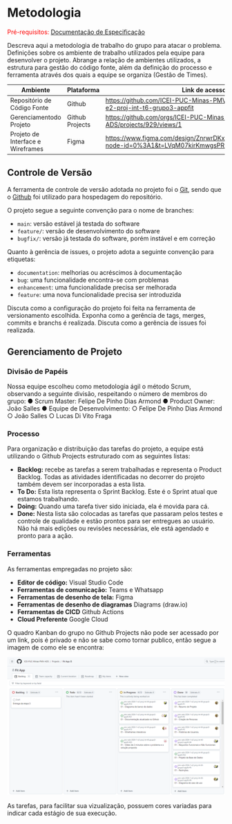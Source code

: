 
# Metodologia

<span style="color:red">Pré-requisitos: <a href="2-Especificação do Projeto.md"> Documentação de Especificação</a></span>

Descreva aqui a metodologia de trabalho do grupo para atacar o problema. Definições sobre os ambiente de trabalho utilizados pela  equipe para desenvolver o projeto. Abrange a relação de ambientes utilizados, a estrutura para gestão do código fonte, além da definição do processo e ferramenta através dos quais a equipe se organiza (Gestão de Times).

|Ambiente                            | Plataforma        | Link de acesso                                                                                  |
|------------------------------------|-------------------|-------------------------------------------------------------------------------------------------- 
|Repositório de Código Fonte         | Github            | https://github.com/ICEI-PUC-Minas-PMV-ADS/pmv-ads-2024-1-e2-proj-int-t6-grupo3-appfit           | 
|Gerenciamentodo Projeto             | Github Projects   | https://github.com/orgs/ICEI-PUC-Minas-PMV-ADS/projects/929/views/1                             |
|Projeto de Interface e Wireframes   | Figma             | https://www.figma.com/design/ZnrwrDKxZ3n4BZBOJvigac/Untitled?node-id=0%3A1&t=LVqM07kirKmwgsPR-1 |

## Controle de Versão

A ferramenta de controle de versão adotada no projeto foi o
[Git](https://git-scm.com/), sendo que o [Github](https://github.com)
foi utilizado para hospedagem do repositório.

O projeto segue a seguinte convenção para o nome de branches:

- `main`: versão estável já testada do software
- `feature/`: versão de desenvolvimento do software
- `bugfix/`: versão já testada do software, porém instável e em correção

Quanto à gerência de issues, o projeto adota a seguinte convenção para
etiquetas:

- `documentation`: melhorias ou acréscimos à documentação
- `bug`: uma funcionalidade encontra-se com problemas
- `enhancement`: uma funcionalidade precisa ser melhorada
- `feature`: uma nova funcionalidade precisa ser introduzida

Discuta como a configuração do projeto foi feita na ferramenta de versionamento escolhida. Exponha como a gerência de tags, merges, commits e branchs é realizada. Discuta como a gerência de issues foi realizada.



## Gerenciamento de Projeto

### Divisão de Papéis

Nossa equipe escolheu como metodologia ágil o método Scrum, observando a seguinte divisão, respeitando o número de membros do grupo:
● Scrum Master: Felipe De Pinho Dias Armond
● Product Owner: João Salles
● Equipe de Desenvolvimento:
○ Felipe De Pinho Dias Armond
○ João Salles
○ Lucas Di Vito Fraga

### Processo

Para organização e distribuição das tarefas do projeto, a equipe está utilizando o Github Projects estruturado com as seguintes listas:

- <b>Backlog:</b> recebe as tarefas a serem trabalhadas e representa o Product Backlog. Todas as atividades identificadas no decorrer do projeto também devem ser incorporadas a esta lista.<br>
- <b>To Do:</b> Esta lista representa o Sprint Backlog. Este é o Sprint atual que estamos trabalhando.<br>
- <b>Doing:</b> Quando uma tarefa tiver sido iniciada, ela é movida para cá.<br>
- <b>Done:</b> Nesta lista são colocadas as tarefas que passaram pelos testes e controle de qualidade e estão prontos para ser entregues ao usuário. Não há mais edições ou revisões necessárias, ele está agendado e pronto para a ação.<br>


### Ferramentas

As ferramentas empregadas no projeto são:

- <b>Editor de código:</b> Visual Studio Code<br>
- <b>Ferramentas de comunicação:</b> Teams e Whatsapp<br>
- <b>Ferramentas de desenho de tela:</b> Figma<br>
- <b>Ferramentas de desenho de diagramas</b> Diagrams (draw.io)<br>
- <b>Ferramentas de CICD</b> Github Actions<br>
- <b>Cloud Preferente</b> Google Cloud<br>

O quadro Kanban do grupo no Github Projects não pode ser acessado por um link, pois é privado e não se sabe como tornar publico, então segue a imagem de como ele se encontra:

![](https://raw.githubusercontent.com/ICEI-PUC-Minas-PMV-ADS/pmv-ads-2024-1-e2-proj-int-t6-grupo3-appfit/112271af8d78e307711cfe6fb68d763a77d0667c/docs/GithubProjects.png)

As tarefas, para facilitar sua vizualização, possuem cores variadas para indicar cada estágio de sua execução.